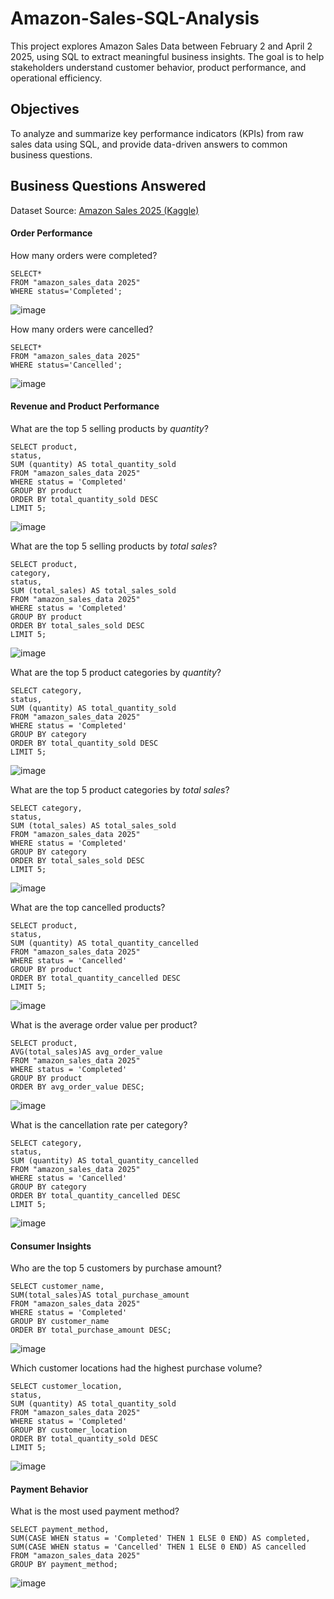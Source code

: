 # Amazon-Sales-SQL-Analysis
This project explores Amazon Sales Data between February 2 and April 2 2025, using SQL to extract  meaningful business insights. The goal is to help stakeholders understand customer behavior, product performance, and operational efficiency.

## Objectives
To analyze and summarize key performance indicators (KPIs) from raw sales data using SQL, and provide data-driven answers to common business questions.

## Business Questions Answered
Dataset Source: [Amazon Sales 2025 (Kaggle)](https://www.kaggle.com/datasets/zahidmughal2343/amazon-sales-2025)

#### Order Performance
How many orders were completed?
```
SELECT*
FROM "amazon_sales_data 2025"
WHERE status='Completed';
```
![image](https://github.com/user-attachments/assets/3bc9d113-5a48-4444-83c4-9e5047a07016)

How many orders were cancelled?
```
SELECT*
FROM "amazon_sales_data 2025"
WHERE status='Cancelled';
```
![image](https://github.com/user-attachments/assets/2ba19bb5-9819-42ae-805a-776aff7e2ad2)

#### Revenue and Product Performance
What are the top 5 selling products by *quantity*?
```
SELECT product,
status,
SUM (quantity) AS total_quantity_sold
FROM "amazon_sales_data 2025"
WHERE status = 'Completed'
GROUP BY product
ORDER BY total_quantity_sold DESC
LIMIT 5;
```
![image](https://github.com/user-attachments/assets/19834124-a347-4cd0-9cf1-98ede58eeb47)

What are the top 5 selling products by *total sales*?
```
SELECT product,
category,
status,
SUM (total_sales) AS total_sales_sold
FROM "amazon_sales_data 2025"
WHERE status = 'Completed'
GROUP BY product
ORDER BY total_sales_sold DESC
LIMIT 5;
```
![image](https://github.com/user-attachments/assets/ed52adb2-fdfc-4c50-b456-b3f3bf7595bd)

What are the top 5 product categories by *quantity*?
```
SELECT category,
status,
SUM (quantity) AS total_quantity_sold
FROM "amazon_sales_data 2025"
WHERE status = 'Completed'
GROUP BY category
ORDER BY total_quantity_sold DESC
LIMIT 5;
```
![image](https://github.com/user-attachments/assets/04a31841-56a3-4d6b-91c0-54b025fbe350)

What are the top 5 product categories by *total sales*?
```
SELECT category,
status,
SUM (total_sales) AS total_sales_sold
FROM "amazon_sales_data 2025"
WHERE status = 'Completed'
GROUP BY category
ORDER BY total_sales_sold DESC
LIMIT 5;
```
![image](https://github.com/user-attachments/assets/bad4fa46-4db8-4655-bc70-da77253683a3)

What are the top cancelled products?
```
SELECT product,
status,
SUM (quantity) AS total_quantity_cancelled
FROM "amazon_sales_data 2025"
WHERE status = 'Cancelled'
GROUP BY product
ORDER BY total_quantity_cancelled DESC
LIMIT 5;
```
![image](https://github.com/user-attachments/assets/06e16565-4604-48dd-a5d3-4ce46ec1bc3c)

What is the average order value per product?
```
SELECT product,
AVG(total_sales)AS avg_order_value
FROM "amazon_sales_data 2025"
WHERE status = 'Completed'
GROUP BY product
ORDER BY avg_order_value DESC;
```
![image](https://github.com/user-attachments/assets/a0874319-fc5b-4c3e-b6e5-ff13096bc9c3)

What is the cancellation rate per category?
```
SELECT category,
status,
SUM (quantity) AS total_quantity_cancelled
FROM "amazon_sales_data 2025"
WHERE status = 'Cancelled'
GROUP BY category
ORDER BY total_quantity_cancelled DESC
LIMIT 5;
```
![image](https://github.com/user-attachments/assets/8df14813-3bba-479a-92a7-2432ba75d2e0)

#### Consumer Insights
Who are the top 5 customers by purchase amount?
```
SELECT customer_name,
SUM(total_sales)AS total_purchase_amount
FROM "amazon_sales_data 2025"
WHERE status = 'Completed'
GROUP BY customer_name
ORDER BY total_purchase_amount DESC;
```
![image](https://github.com/user-attachments/assets/cbd3205d-c6ec-4818-a656-0aafc5aad32d)

Which customer locations had the highest purchase volume?
```
SELECT customer_location,
status,
SUM (quantity) AS total_quantity_sold
FROM "amazon_sales_data 2025"
WHERE status = 'Completed'
GROUP BY customer_location
ORDER BY total_quantity_sold DESC
LIMIT 5;
```
![image](https://github.com/user-attachments/assets/f8bfe07e-2473-40aa-b5ba-5f9b7e7076aa)

#### Payment Behavior
What is the most used payment method?
```
SELECT payment_method,
SUM(CASE WHEN status = 'Completed' THEN 1 ELSE 0 END) AS completed,
SUM(CASE WHEN status = 'Cancelled' THEN 1 ELSE 0 END) AS cancelled
FROM "amazon_sales_data 2025"
GROUP BY payment_method;
```
![image](https://github.com/user-attachments/assets/0e93a76e-1f47-4f7a-98c2-7a24424120b4)


